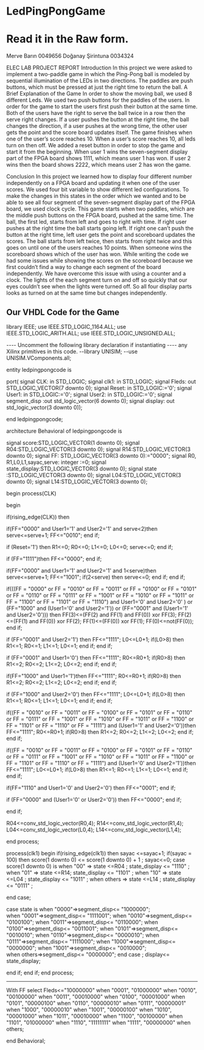 # LedPingPongGame 
# Read it in the Raw form.

Merve Barın 0049656
Doğanay Şirintuna 0034324

ELEC LAB PROJECT REPORT
Introduction
In this project we were asked to implement a two-paddle game in which the Ping-Pong ball is modeled by sequential illumination of the LEDs in two directions. The paddles are push buttons, which must be pressed at just the right time to return the ball. 
A Brief Explanation of the Game
In order to show the moving ball, we used 8 different Leds. We used two push buttons for the paddles of the users. In order for the game to start the users first push their button at the same time. Both of the users have the right to serve the ball twice in a row then the serve right changes. If a user pushes the button at the right time, the ball changes the direction, if a user pushes at the wrong time, the other user gets the point and the score board updates itself. The game finishes when one of the user’s score reaches 10. When a user’s score reaches 10, all leds turn on then off. We added a reset button in order to stop the game and start it from the beginning. When user 1 wins the seven-segment display part of the FPGA board shows 1111, which means user 1 has won. If user 2 wins then the board shows 2222, which means user 2 has won the game. 

Conclusion
In this project we learned how to display four different number independently on a FPGA board and updating it when one of the user scores.  We used four bit variable to show different led configurations. To make the changes in this states in the order which we wanted and to be able to see all four segment of the seven-segment display part of the FPGA board, we used clock cycle. This game starts when two paddles, which are the middle push buttons on the FPGA board, pushed at the same time. The ball, the first led, starts from left and goes to right with time. If right user pushes at the right time the ball starts going left. If right one can’t push the button at the right time, left user gets the point and scoreboard updates the scores. The ball starts from left twice, then starts from right twice and this goes on until one of the users reaches 10 points. When someone wins the scoreboard shows which of the user has won. While writing the code we had some issues while showing the scores on the scoreboard because we first couldn’t find a way to change each segment of the board independently. We have overcome this issue with using a counter and a clock. The lights of the each segment turn on and off so quickly that our eyes couldn’t see when the lights were turned off. So all four display parts looks as turned on at the same time but changes independently.

Our VHDL Code for the Game
----------------------------------------------------------------------------------
library IEEE;
use IEEE.STD_LOGIC_1164.ALL;
use IEEE.STD_LOGIC_ARITH.ALL;
use IEEE.STD_LOGIC_UNSIGNED.ALL;

---- Uncomment the following library declaration if instantiating
---- any Xilinx primitives in this code.
--library UNISIM;
--use UNISIM.VComponents.all;

entity ledpingpongcode is

port(
signal CLK: in STD_LOGIC;
signal clk1: in STD_LOGIC;
signal Fleds: out STD_LOGIC_VECTOR(7 downto 0);
signal Reset: in STD_LOGIC:='0';
signal User1: in STD_LOGIC:='0';
signal User2: in STD_LOGIC:='0';
signal segment_disp :out std_logic_vector(6 downto 0);
signal display: out std_logic_vector(3 downto 0));

end ledpingpongcode;

architecture Behavioral of ledpingpongcode is

signal score:STD_LOGIC_VECTOR(1 downto 0);
signal R04:STD_LOGIC_VECTOR(3 downto 0);
signal R14:STD_LOGIC_VECTOR(3 downto 0);
signal FF: STD_LOGIC_VECTOR(3 downto 0):="0000";
signal R0, R1,L0,L1,sayac,serve: integer :=0;
signal state_display:STD_LOGIC_VECTOR(3 downto 0);
signal state :STD_LOGIC_VECTOR(3 downto 0);
signal L04:STD_LOGIC_VECTOR(3 downto 0);
signal L14:STD_LOGIC_VECTOR(3 downto 0);

begin
process(CLK)

begin

if(rising_edge(CLK)) then 

if(FF="0000" and User1='1' and User2='1' and serve<2)then
serve<=serve+1;
FF<="0010";
end if;

if (Reset='1') then
R1<=0;
R0<=0;
L1<=0;
L0<=0;
serve<=0;
end if;

if (FF="1111")then
FF<="0000";
end if;

if(FF="0000" and User1='1' and User2='1' and 1<serve)then
serve<=serve+1;
FF<="1001";
if(2<serve) then
serve<=0;
end if;
end if;

if(((FF = "0000" or FF = "0010" or FF = "0011" or FF = "0100" or FF = "0101" or FF = "0110" or FF = "0111" or FF = "1001" or FF = "1010" or FF = "1011" or FF = "1100" or FF = "1101" or FF = "1110") and User1='0' and User2='0' ) or (FF="1000" and (User1='0' and User2='1')) or (FF="0001" and (User1='1' and User2='0'))) then
FF(3)<=(FF(2) and FF(1) and FF(0)) xor FF(3);
FF(2)<=(FF(1) and FF(0)) xor FF(2);
FF(1)<=(FF(0)) xor FF(1);
FF(0)<=not(FF(0));
end if;

if (FF="0001" and User2='1') then
FF<="1111";
L0<=L0+1;
if(L0>8) then
R1<=1;
R0<=1;
L1<=1;
L0<=1;
end if;
end if;

if (FF="0001" and User1='0') then
FF<="1111";
R0<=R0+1;
if(R0>8) then
R1<=2;
R0<=2;
L1<=2;
L0<=2;
end if;
end if;

if(FF="1000" and User1='1')then
FF<="1111";
R0<=R0+1;
if(R0>8) then
R1<=2;
R0<=2;
L1<=2;
L0<=2;
end if;
end if;

if (FF="1000" and User2='0') then
FF<="1111";
L0<=L0+1;
if(L0>8) then
R1<=1;
R0<=1;
L1<=1;
L0<=1;
end if;
end if;

if((FF = "0010" or FF = "0011" or FF = "0100" or FF = "0101" or FF = "0110" or FF = "0111" or FF = "1001" or FF = "1010" or FF = "1011" or FF = "1100" or FF = "1101" or FF = "1110" or FF = "1111") and (User1='1' and User2='0'))then
FF<="1111";
R0<=R0+1;
if(R0>8) then
R1<=2;
R0<=2;
L1<=2;
L0<=2;
end if;
end if;

if((FF = "0010" or FF = "0011" or FF = "0100" or FF = "0101" or FF = "0110" or FF = "0111" or FF = "1001" or FF = "1010" or FF = "1011" or FF = "1100" or FF = "1101" or FF = "1110" or FF = "1111") and (User1='0' and User2='1'))then
FF<="1111";
L0<=L0+1;
if(L0>8) then
R1<=1;
R0<=1;
L1<=1;
L0<=1;
end if;
end if;

if(FF="1110" and User1='0' and User2='0') then
FF<="0001";
end if;

if (FF="0000" and (User1='0' or User2='0')) then
FF<="0000";
end if;

end if;

R04<=conv_std_logic_vector(R0,4);
R14<=conv_std_logic_vector(R1,4);
L04<=conv_std_logic_vector(L0,4);
L14<=conv_std_logic_vector(L1,4);

end process;

process(clk1)
begin
if(rising_edge(clk1)) then
sayac <=sayac+1;
if(sayac = 100) then
score(1 downto 0) <= score(1 downto 0) + 1 ;
sayac<=0;
case score(1 downto 0) is 
when "00" => state <=R04 ; state_display <= "1110" ;
when "01" => state <=R14; state_display <= "1101" ;
when "10" => state <=L04 ; state_display <= "1011" ;
when others => state <=L14 ; state_display <= "0111" ;

end case;

case state is
when "0000"=>segment_disp<= "1000000";   
when "0001"=>segment_disp<= "1111001"; 
when "0010"=>segment_disp<= "0100100";
when "0011"=>segment_disp<= "0110000"; 
when "0100"=>segment_disp<= "0011001"; 
when "0101"=>segment_disp<= "0010010";
when "0110"=>segment_disp<= "0000010";
when "0111"=>segment_disp<= "1111000";
when "1000"=>segment_disp<= "0000000";
when "1001"=>segment_disp<= "0010000";  
when others=>segment_disp<= "0000000";
end case ; 
display<= state_display;

end if;
end if;
end process;

-------------------------------------------

With FF select 
Fleds<="10000000" when "0001",
"01000000" when "0010",
"00100000" when "0011",
"00010000" when "0100",
"00001000" when "0101",
"00000100" when "0110",
"00000010" when "0111",
"00000001" when "1000",
"00000010" when "1001",
"00000100" when "1010",
"00001000" when "1011",
"00010000" when "1100",
"00100000" when "1101",
"01000000" when "1110",
"11111111" when "1111",
"00000000" when others;

end Behavioral;




